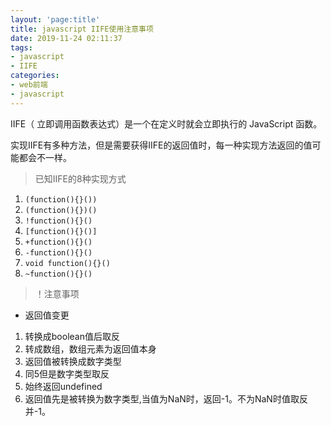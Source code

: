 ```yaml
---
layout: 'page:title'
title: javascript IIFE使用注意事项
date: 2019-11-24 02:11:37
tags:
- javascript
- IIFE
categories:
- web前端
- javascript
---
```

<!--excerpt-->
IIFE（ 立即调用函数表达式）是一个在定义时就会立即执行的  JavaScript 函数。

实现IIFE有多种方法，但是需要获得IIFE的返回值时，每一种实现方法返回的值可能都会不一样。
<!--more-->
>已知IIFE的8种实现方式 

1. `(function(){}())` 
2. `(function(){})()`
3. `!function(){}()`
4. `[function(){}()]`
5. `+function(){}()`
6. `-function(){}()`
7. `void function(){}()`
8. `~function(){}()`
   
>！注意事项
* 返回值变更
1. 转换成boolean值后取反
2. 转成数组，数组元素为返回值本身
3. 返回值被转换成数字类型
4. 同5但是数字类型取反
5. 始终返回undefined
6. 返回值先是被转换为数字类型,当值为NaN时，返回-1。不为NaN时值取反并-1。